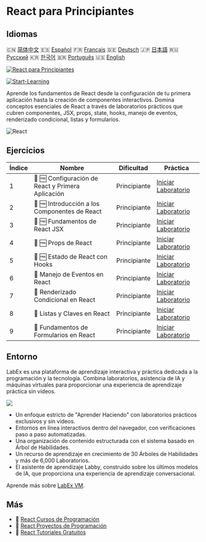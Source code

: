 # React para Principiantes

## Idiomas

🇨🇳 [简体中文](README_zh.md) 🇪🇸 [Español](README_es.md) 🇫🇷 [Français](README_fr.md) 🇩🇪 [Deutsch](README_de.md) 🇯🇵 [日本語](README_ja.md) 🇷🇺 [Русский](README_ru.md) 🇰🇷 [한국어](README_ko.md) 🇧🇷 [Português](README_pt.md) 🇺🇸 [English](README.md) 

[![React para Principiantes](https://cover-creator.labex.io/react-for-beginners.png?lang=es)](https://labex.io/es/courses/react-for-beginners)

[![Start-Learning](https://img.shields.io/badge/Start-Learning-whitesmoke?style=for-the-badge)](https://labex.io/es/courses/react-for-beginners)

Aprende los fundamentos de React desde la configuración de tu primera aplicación hasta la creación de componentes interactivos. Domina conceptos esenciales de React a través de laboratorios prácticos que cubren componentes, JSX, props, state, hooks, manejo de eventos, renderizado condicional, listas y formularios.

![React](https://img.shields.io/badge/React-whitesmoke?style=for-the-badge&logo=react)


## Ejercicios

|   Índice | Nombre                                            | Dificultad   | Práctica                                                                                                                   |
|----------|---------------------------------------------------|--------------|----------------------------------------------------------------------------------------------------------------------------|
|        1 | 📖 🆓 Configuración de React y Primera Aplicación | Principiante | <a target='_blank' href='https://labex.io/es/tutorials/react-react-setup-and-first-app-598881'>Iniciar Laboratorio</a>     |
|        2 | 📖 🆓 Introducción a los Componentes de React     | Principiante | <a target='_blank' href='https://labex.io/es/tutorials/react-react-components-introduction-601735'>Iniciar Laboratorio</a> |
|        3 | 📖 🆓 Fundamentos de React JSX                    | Principiante | <a target='_blank' href='https://labex.io/es/tutorials/react-react-jsx-basics-601739'>Iniciar Laboratorio</a>              |
|        4 | 📖 🆓 Props de React                              | Principiante | <a target='_blank' href='https://labex.io/es/tutorials/react-react-props-601741'>Iniciar Laboratorio</a>                   |
|        5 | 📖 🆓 Estado de React con Hooks                   | Principiante | <a target='_blank' href='https://labex.io/es/tutorials/react-react-state-with-hooks-601742'>Iniciar Laboratorio</a>        |
|        6 | 📖  Manejo de Eventos en React                    | Principiante | <a target='_blank' href='https://labex.io/es/tutorials/react-react-event-handling-601737'>Iniciar Laboratorio</a>          |
|        7 | 📖  Renderizado Condicional en React              | Principiante | <a target='_blank' href='https://labex.io/es/tutorials/react-react-conditional-rendering-601736'>Iniciar Laboratorio</a>   |
|        8 | 📖  Listas y Claves en React                      | Principiante | <a target='_blank' href='https://labex.io/es/tutorials/react-react-lists-and-keys-601740'>Iniciar Laboratorio</a>          |
|        9 | 📖  Fundamentos de Formularios en React           | Principiante | <a target='_blank' href='https://labex.io/es/tutorials/react-react-forms-basics-601738'>Iniciar Laboratorio</a>            |

## Entorno

LabEx es una plataforma de aprendizaje interactiva y práctica dedicada a la programación y la tecnología. Combina laboratorios, asistencia de IA y máquinas virtuales para proporcionar una experiencia de aprendizaje práctica sin videos.

![](https://tutorial-screenshot.getvm.io/images/vm-1725247253.png)

- Un enfoque estricto de "Aprender Haciendo" con laboratorios prácticos exclusivos y sin videos.
- Entornos en línea interactivos dentro del navegador, con verificaciones paso a paso automatizadas.
- Una organización de contenido estructurada con el sistema basado en Árbol de Habilidades.
- Un recurso de aprendizaje en crecimiento de 30 Árboles de Habilidades y más de 6,000 Laboratorios.
- El asistente de aprendizaje Labby, construido sobre los últimos modelos de IA, que proporciona una experiencia de aprendizaje conversacional.

Aprende más sobre [LabEx VM](https://support.labex.io/using-labex/virtual-machine).

## Más

- 🔗 [React Cursos de Programación](https://github.com/labex-labs/awesome-programming-courses)
- 🔗 [React Proyectos de Programación](https://github.com/labex-labs/awesome-programming-projects)
- 🔗 [React Tutoriales Gratuitos](https://github.com/labex-labs/react-free-tutorials)

